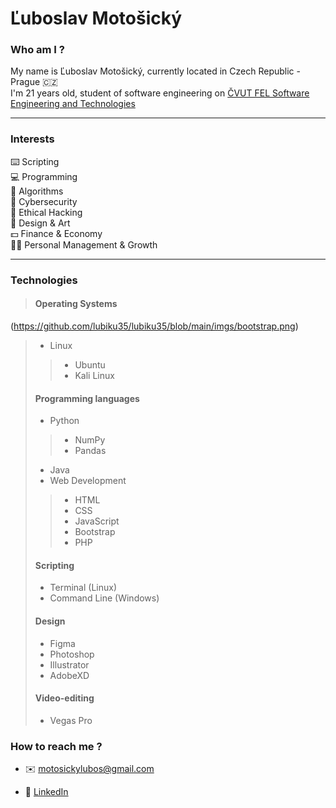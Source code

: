 # Ľuboslav Motošický


### Who am I ?

My name is Ľuboslav Motošický, currently located in Czech Republic - Prague  🇨🇿  
I'm 21 years old, student of software engineering on [ČVUT FEL Software Engineering and Technologies](https://sit.fel.cvut.cz/)

---

### Interests

 ⌨️ Scripting  
 💻 Programming  
 🧮 Algorithms  
 🔐 Cybersecurity  
 🔎 Ethical Hacking  
 🎨 Design & Art  
 💵 Finance & Economy  
 👨‍💼 Personal Management & Growth
 
 ---
 
 ### Technologies
 
 > #### Operating Systems
 (https://github.com/lubiku35/lubiku35/blob/main/imgs/bootstrap.png)
 > - Linux
 >> - Ubuntu
 >> - Kali Linux
 >
 > #### Programming languages 
 > - Python
 >> - NumPy  
 >> - Pandas 
 > - Java  
 > - Web Development  
 >> - HTML
 >> - CSS
 >> - JavaScript
 >> - Bootstrap
 >> - PHP
 >
 > #### Scripting
 > - Terminal (Linux)
 > - Command Line (Windows)
 >
 > #### Design
 > - Figma
 > - Photoshop
 > - Illustrator
 > - AdobeXD
 >
 > #### Video-editing
 > - Vegas Pro
 
### How to reach me ?
- ✉️ motosickylubos@gmail.com  
* 🔗 [LinkedIn](https://www.linkedin.com/in/bylubiku/)
